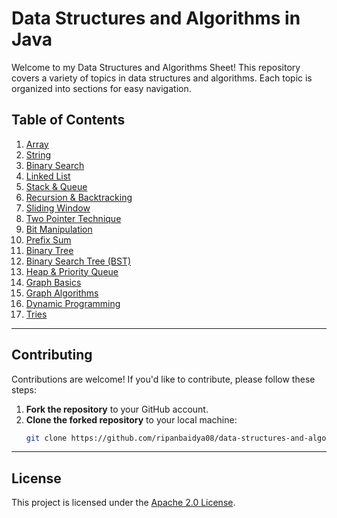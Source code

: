 # Data Structures and Algorithms in Java

Welcome to my Data Structures and Algorithms Sheet! This repository covers a variety of topics in data structures and algorithms. Each topic is organized into sections for easy navigation.

## Table of Contents

1. [Array](#array)
2. [String](#string)
3. [Binary Search](#binary-search)
4. [Linked List](#linked-list)
5. [Stack & Queue](#stack--queue)
6. [Recursion & Backtracking](#recursion--backtracking)
7. [Sliding Window](#sliding-window)
8. [Two Pointer Technique](#two-pointer-technique)
9. [Bit Manipulation](#bit-manipulation)
10. [Prefix Sum](#prefix-sum)
11. [Binary Tree](#binary-tree)
12. [Binary Search Tree (BST)](#binary-search-tree-bst)
13. [Heap & Priority Queue](#heap--priority-queue)
14. [Graph Basics](#graph-basics)
15. [Graph Algorithms](#graph-algorithms)
16. [Dynamic Programming](#dynamic-programming)
17. [Tries](#tries)

---

## Contributing

Contributions are welcome! If you'd like to contribute, please follow these steps:

1. **Fork the repository** to your GitHub account.  
2. **Clone the forked repository** to your local machine:  
   ```sh
   git clone https://github.com/ripanbaidya08/data-structures-and-algorithms-using-java.git

---
## License
This project is licensed under the [Apache 2.0 License](LICENSE).
